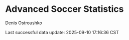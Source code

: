 # Advanced Soccer Statistics
Denis Ostroushko

<!-- gfm -->

Last successful data update: 2025-09-10 17:16:36 CST
